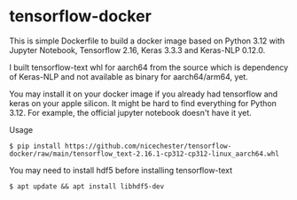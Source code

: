 # tensorflow-docker

This is simple Dockerfile to build a docker image based on Python 3.12 with Jupyter Notebook, Tensorflow 2.16, Keras 3.3.3 and Keras-NLP 0.12.0.

I built tensorflow-text whl for aarch64 from the source which is dependency of Keras-NLP and not available as binary for aarch64/arm64, yet.

You may install it on your docker image if you already had tensorflow and keras on your apple silicon.
It might be hard to find everything for Python 3.12.   For example, the official jupyter notebook doesn't have it yet.

Usage
```
$ pip install https://github.com/nicechester/tensorflow-docker/raw/main/tensorflow_text-2.16.1-cp312-cp312-linux_aarch64.whl
```

You may need to install hdf5 before installing tensorflow-text
```
$ apt update && apt install libhdf5-dev
```
